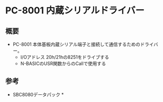 # PC-8001 内蔵シリアルドライバー

## 概要

* PC-8001 本体基板内蔵シリアル端子と接続して通信するためのドライバー。
    * I/Oアドレス 20h/21hの8251をドライブする
    * N-BASICのUSR関数からのCallで使用する

## 参考

* SBC8080データパック
    *